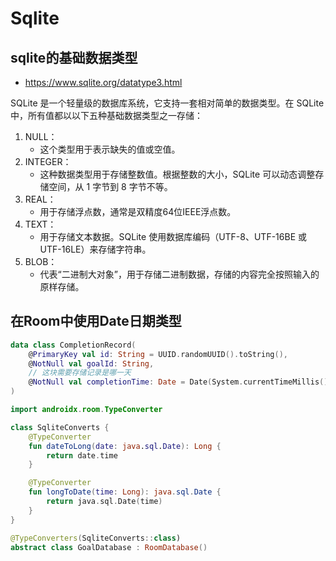 # Sqlite

## sqlite的基础数据类型

-   https://www.sqlite.org/datatype3.html

SQLite 是一个轻量级的数据库系统，它支持一套相对简单的数据类型。在 SQLite 中，所有值都以以下五种基础数据类型之一存储：

1. NULL：
    - 这个类型用于表示缺失的值或空值。
2. INTEGER：
    - 这种数据类型用于存储整数值。根据整数的大小，SQLite 可以动态调整存储空间，从 1 字节到 8 字节不等。
3. REAL：
    - 用于存储浮点数，通常是双精度64位IEEE浮点数。
4. TEXT：
    - 用于存储文本数据。SQLite 使用数据库编码（UTF-8、UTF-16BE 或 UTF-16LE）来存储字符串。
5. BLOB：
    - 代表“二进制大对象”，用于存储二进制数据，存储的内容完全按照输入的原样存储。

## 在Room中使用Date日期类型

```kotlin
data class CompletionRecord(
    @PrimaryKey val id: String = UUID.randomUUID().toString(),
    @NotNull val goalId: String,
    // 这块需要存储记录是哪一天
    @NotNull val completionTime: Date = Date(System.currentTimeMillis()),
)
```

```kotlin title="其中Date并没有对应的sqlite类型，如果此时要存储需要进行类型转换，以下是类型转换代码"
import androidx.room.TypeConverter

class SqliteConverts {
    @TypeConverter
    fun dateToLong(date: java.sql.Date): Long {
        return date.time
    }

    @TypeConverter
    fun longToDate(time: Long): java.sql.Date {
        return java.sql.Date(time)
    }
}
```

```kotlin title="在数据库入口添加转换器代码"
@TypeConverters(SqliteConverts::class)
abstract class GoalDatabase : RoomDatabase()
```
